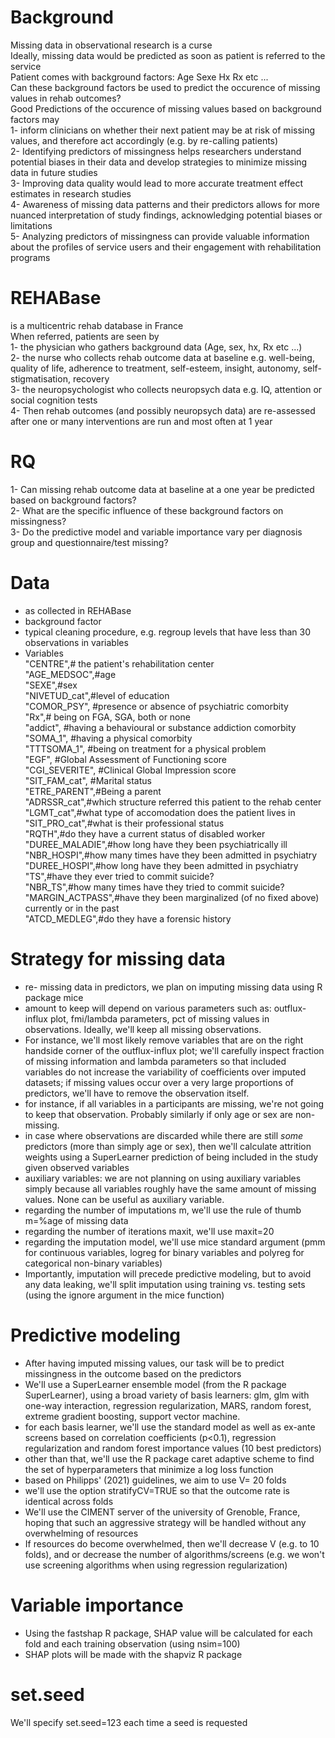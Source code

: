 # Background
Missing data in observational research is a curse  
Ideally, missing data would be predicted as soon as patient is referred to the service  
Patient comes with background factors: Age Sexe Hx Rx etc ...  
Can these background factors be used to predict the occurence of missing values in rehab outcomes?  
Good Predictions of the occurence of missing values based on background factors may  
1- inform clinicians on whether their next patient may be at risk of missing values, and therefore act accordingly (e.g. by re-calling patients)  
2- Identifying predictors of missingness helps researchers understand potential biases in their data and develop strategies to minimize missing data in future studies  
3- Improving data quality would lead to more accurate treatment effect estimates in research studies  
4- Awareness of missing data patterns and their predictors allows for more nuanced interpretation of study findings, acknowledging potential biases or limitations  
5- Analyzing predictors of missingness can provide valuable information about the profiles of service users and their engagement with rehabilitation programs  

# REHABase 
is a multicentric rehab database in France  
When referred, patients are seen by  
1- the physician who gathers background data (Age, sex, hx, Rx etc ...)  
2- the nurse who collects rehab outcome data at baseline e.g. well-being, quality of life, adherence to treatment, self-esteem, insight, autonomy, self-stigmatisation, recovery  
3- the neuropsychologist who collects neuropsych data e.g. IQ, attention or social cognition tests  
4- Then rehab outcomes (and possibly neuropsych data) are re-assessed after one or many interventions are run and most often at 1 year

# RQ
1- Can missing rehab outcome data at baseline at a one year be predicted based on background factors?  
2- What are the specific influence of these background factors on missingness?  
3- Do the predictive model and variable importance vary per diagnosis group and questionnaire/test missing?  

# Data  
- as collected in REHABase
- background factor
- typical cleaning procedure, e.g. regroup levels that have less than 30 observations in variables
- Variables  
              "CENTRE",# the patient's rehabilitation center  
              "AGE_MEDSOC",#age  
              "SEXE",#sex  
              "NIVETUD_cat",#level of education                
              "COMOR_PSY", #presence or absence of psychiatric comorbity  
              "Rx",# being on FGA, SGA, both or none   
              "addict", #having a behavioural or substance addiction comorbity  
              "SOMA_1", #having a physical comorbity  
              "TTTSOMA_1", #being on treatment for a physical problem  
              "EGF",	#Global Assessment of Functioning score  
              "CGI_SEVERITE", #Clinical Global Impression score  
              "SIT_FAM_cat", #Marital status  
              "ETRE_PARENT",#Being a parent  
              "ADRSSR_cat",#which structure referred this patient to the rehab center  
              "LGMT_cat",#what type of accomodation does the patient lives in  
              "SIT_PRO_cat",#what is their professional status  
              "RQTH",#do they have a current status of disabled worker  
              "DUREE_MALADIE",#how long have they been psychiatrically ill  
              "NBR_HOSPI",#how many times have they been admitted in psychiatry  
              "DUREE_HOSPI",#how long have they been admitted in psychiatry  
              "TS",#have they ever tried to commit suicide?  
              "NBR_TS",#how many times have they tried to commit suicide?  
              "MARGIN_ACTPASS",#have they been marginalized (of no fixed above) currently or in the past  
              "ATCD_MEDLEG",#do they have a forensic history  

# Strategy for missing data
- re- missing data in predictors, we plan on imputing missing data using R package mice
- amount to keep will depend on various parameters such as: outflux-influx plot, fmi/lambda parameters, pct of missing values in observations. Ideally, we'll keep all missing observations.
- For instance, we'll most likely remove variables that are on the right handside corner of the outflux-influx plot; we'll carefully inspect fraction of missing information and lambda parameters so that included  variables do not increase the variability of coefficients over imputed datasets; if missing values occur over a very large proportions of predictors, we'll have to remove the observation itself.
- for instance, if all variables in a participants are missing, we're not going to keep that observation. Probably similarly if only age or sex are non-missing.
- in case where observations are discarded while there are still _some_ predictors (more than simply age or sex), then we'll calculate attrition weights using a SuperLearner prediction of being included in the study given observed variables
- auxiliary variables: we are not planning on using auxiliary variables simply because all variables roughly have the same amount of missing values. None can be useful as auxiliary variable.
- regarding the number of imputations m, we'll use the rule of thumb m=%age of missing data
- regarding the number of iterations maxit, we'll use maxit=20
- regarding the imputation model, we'll use mice standard argument (pmm for continuous variables, logreg for binary variables and polyreg for categorical non-binary variables)
- Importantly, imputation will precede predictive modeling, but to avoid any data leaking, we'll split imputation using training vs. testing sets (using the ignore argument in the mice function)

# Predictive modeling 
- After having imputed missing values, our task will be to predict missingness in the outcome based on the predictors
- We'll use a SuperLearner ensemble model (from the R package SuperLearner), using a broad variety of basis learners: glm, glm with one-way interaction, regression regularization, MARS, random forest, extreme gradient boosting, support vector machine.
- for each basis learner, we'll use the standard model as well as ex-ante screens based on correlation coefficients (p<0.1), regression regularization and random forest importance values (10 best predictors)
- other than that, we'll use the R package caret adaptive scheme to find the set of hyperparameters that minimize a log loss function
- based on Philipps' (2021) guidelines, we aim to use V= 20 folds
- we'll use the option stratifyCV=TRUE so that the outcome rate is identical across folds 
- We'll use the CIMENT server of the university of Grenoble, France, hoping that such an aggressive strategy will be handled without any overwhelming of resources
- If resources do become overwhelmed, then we'll decrease V (e.g. to 10 folds), and or decrease the number of algorithms/screens (e.g. we won't use screening algorithms when using regression regularization)  

# Variable importance
- Using the fastshap R package, SHAP value will be calculated for each fold and each training observation (using nsim=100)
- SHAP plots will be made with the shapviz R package 

# set.seed
We'll specify set.seed=123 each time a seed is requested

